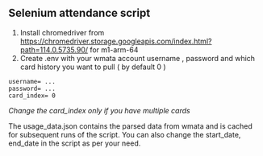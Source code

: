 ## Selenium attendance script
1. Install chromedriver from https://chromedriver.storage.googleapis.com/index.html?path=114.0.5735.90/ for m1-arm-64
2. Create .env with your wmata account username , password and which card history you want to pull ( by default 0 )
```
username= ...
password= ...
card_index= 0
```
*Change the card_index only if you have multiple cards*

The usage_data.json contains the parsed data from wmata and is cached for subsequent runs of the script. 
You can also change the start_date, end_date in the script as per your need.